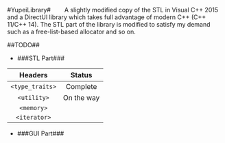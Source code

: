 #YupeiLibrary#
&emsp;&emsp;A slightly modified copy of the STL in Visual C++ 2015 and a DirectUI library which takes full advantage of modern C++ (C++ 11/C++ 14). The STL part of the library is modified to satisfy my demand such as a free-list-based allocator and so on. 


##TODO##

+ ###STL Part###


 | Headers          |    Status           |
 | :---------------:|:-------------------:|
 | `<type_traits>`  |  Complete           |
 | `<utility>`      | On the way          |
 | `<memory>`       |                     |
 | `<iterator>`     |                     |
 
 + ###GUI Part###
